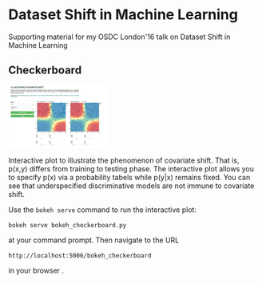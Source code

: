 # Dataset Shift in Machine Learning

Supporting material for my OSDC London'16 talk on Dataset Shift in Machine Learning

## Checkerboard

<img src=".assets/checkerboard.png" width="200">

Interactive plot to illustrate the phenomenon of covariate shift.
That is, p(x,y) differs from training to testing phase. The interactive plot allows you
to specify p(x) via a probability tabels while p(y|x) remains fixed.
You can see that underspecified discriminative models are not immune to covariate shift.

Use the ``bokeh serve`` command to run the interactive plot:

    bokeh serve bokeh_checkerboard.py

at your command prompt. Then navigate to the URL

    http://localhost:5006/bokeh_checkerboard

in your browser .